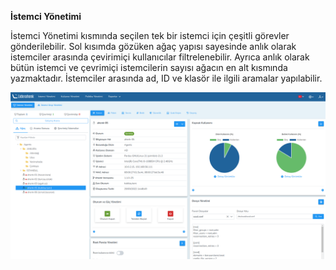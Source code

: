 **İstemci Yönetimi**

İstemci Yönetimi kısmında seçilen tek bir istemci için çeşitli görevler gönderilebilir. Sol kısımda gözüken ağaç yapısı 
sayesinde anlık olarak istemciler arasında çevirimiçi kullanıcılar  filtrelenebilir. Ayrıca anlık olarak bütün istemci ve 
çevrimiçi istemcilerin sayısı ağacın en alt kısmında yazmaktadır. İstemciler arasında ad, ID ve klasör ile ilgili 
aramalar yapılabilir.

[![Istemci Yonetimi](../computerManagement/images/computerManagement.png)](../computerManagement/images/computerManagement.png)
